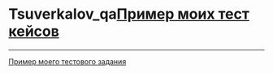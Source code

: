# Tsuverkalov_qa[Пример моих тест кейсов](https://docs.google.com/spreadsheets/d/1L13fWCNi5NL7603VWXsTcCcYs5icWlnDJMTiRQT4GdM/edit?usp=sharing)

---

[Пример моего тестового задания](https://docs.google.com/spreadsheets/d/10H1eg3r2YgLfsBHG7tBeUhCQsTxWuCqTItJwE5ScbvE/edit?usp=sharing)